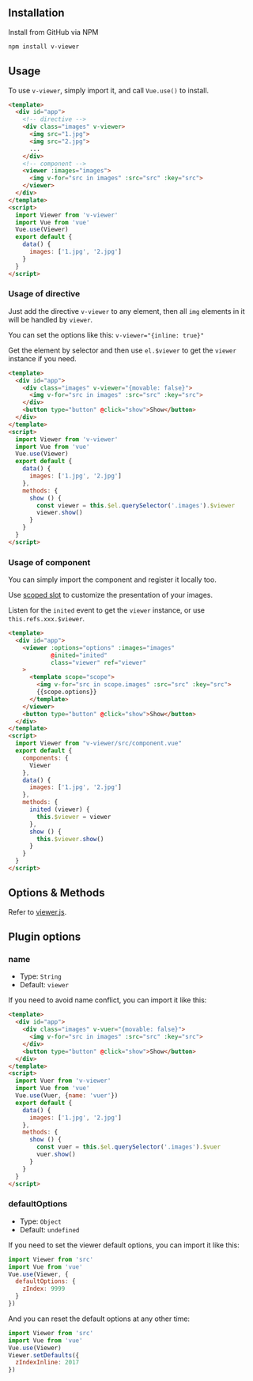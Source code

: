 ## Installation 
Install from GitHub via NPM
```bash
npm install v-viewer
```

## Usage

To use `v-viewer`, simply import it, and call `Vue.use()` to install.

```html
<template>
  <div id="app">
    <!-- directive -->
    <div class="images" v-viewer>
      <img src="1.jpg">
      <img src="2.jpg">
      ...
    </div>
    <!-- component -->
    <viewer :images="images">
      <img v-for="src in images" :src="src" :key="src">
    </viewer>
  </div>
</template>
<script>
  import Viewer from 'v-viewer'
  import Vue from 'vue'
  Vue.use(Viewer)
  export default {
    data() {
      images: ['1.jpg', '2.jpg']
    }
  }
</script>
```

### Usage of directive
Just add the directive `v-viewer` to any element, then all `img` elements in it will be handled by `viewer`.

You can set the options like this: `v-viewer="{inline: true}"`

Get the element by selector and then use `el.$viewer` to get the `viewer` instance if you need.

```html
<template>
  <div id="app">
    <div class="images" v-viewer="{movable: false}">
      <img v-for="src in images" :src="src" :key="src">
    </div>
    <button type="button" @click="show">Show</button>
  </div>
</template>
<script>
  import Viewer from 'v-viewer'
  import Vue from 'vue'
  Vue.use(Viewer)
  export default {
    data() {
      images: ['1.jpg', '2.jpg']
    },
    methods: {
      show () {
        const viewer = this.$el.querySelector('.images').$viewer
        viewer.show()
      }
    }
  }
</script>
```

### Usage of component
You can simply import the component and register it locally too.

Use [scoped slot](https://vuejs.org/v2/guide/components.html#Scoped-Slots) to customize the presentation of your images.

Listen for the `inited` event to get the `viewer` instance, or use `this.refs.xxx.$viewer`.

```html
<template>
  <div id="app">
    <viewer :options="options" :images="images"
            @inited="inited"
            class="viewer" ref="viewer"
    >
      <template scope="scope">
        <img v-for="src in scope.images" :src="src" :key="src">
        {{scope.options}}
      </template>
    </viewer>
    <button type="button" @click="show">Show</button>
  </div>
</template>
<script>
  import Viewer from "v-viewer/src/component.vue"
  export default {
    components: {
      Viewer
    },
    data() {
      images: ['1.jpg', '2.jpg']
    },
    methods: {
      inited (viewer) {
        this.$viewer = viewer
      },
      show () {
        this.$viewer.show()
      }
    }
  }
</script>
```

## Options & Methods 

Refer to [viewer.js](https://github.com/fengyuanchen/viewerjs).

## Plugin options
### name

- Type: `String`
- Default: `viewer`

If you need to avoid name conflict, you can import it like this:

```html
<template>
  <div id="app">
    <div class="images" v-vuer="{movable: false}">
      <img v-for="src in images" :src="src" :key="src">
    </div>
    <button type="button" @click="show">Show</button>
  </div>
</template>
<script>
  import Vuer from 'v-viewer'
  import Vue from 'vue'
  Vue.use(Vuer, {name: 'vuer'})
  export default {
    data() {
      images: ['1.jpg', '2.jpg']
    },
    methods: {
      show () {
        const vuer = this.$el.querySelector('.images').$vuer
        vuer.show()
      }
    }
  }
</script>
```

### defaultOptions

- Type: `Object`
- Default: `undefined`

If you need to set the viewer default options, you can import it like this:
```javascript
import Viewer from 'src'
import Vue from 'vue'
Vue.use(Viewer, {
  defaultOptions: {
    zIndex: 9999
  }
})
```

And you can reset the default options at any other time:
```javascript
import Viewer from 'src'
import Vue from 'vue'
Vue.use(Viewer)
Viewer.setDefaults({
  zIndexInline: 2017
})
```
